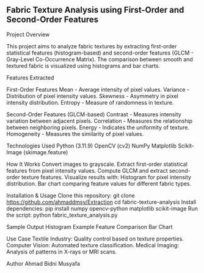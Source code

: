 ## Fabric Texture Analysis using First-Order and Second-Order Features

Project Overview

This project aims to analyze fabric textures by extracting first-order statistical features (histogram-based) and second-order features (GLCM - Gray-Level Co-Occurrence Matrix). The comparison between smooth and textured fabric is visualized using histograms and bar charts.

Features Extracted

First-Order Features
Mean - Average intensity of pixel values.
Variance - Distribution of pixel intensity values.
Skewness - Asymmetry in pixel intensity distribution.
Entropy - Measure of randomness in texture.

Second-Order Features (GLCM-based)
Contrast - Measures intensity variation between adjacent pixels.
Correlation - Measures the relationship between neighboring pixels.
Energy - Indicates the uniformity of texture.
Homogeneity - Measures the similarity of pixel values.

Technologies Used
Python (3.11.9)
OpenCV (cv2)
NumPy
Matplotlib
Scikit-Image (skimage.feature)

How It Works
Convert images to grayscale.
Extract first-order statistical features from pixel intensity values.
Compute GLCM and extract second-order texture features.
Visualize results with:
Histogram for pixel intensity distribution.
Bar chart comparing feature values for different fabric types.

Installation & Usage
Clone this repository:
git clone https://github.com/ahmaddmsy/Extraction
cd fabric-texture-analysis
Install dependencies:
pip install numpy opencv-python matplotlib scikit-image
Run the script:
python fabric_texture_analysis.py

Sample Output
Histogram Example
Feature Comparison Bar Chart

Use Case
Textile Industry: Quality control based on texture properties.
Computer Vision: Automated texture classification.
Medical Imaging: Analysis of patterns in X-rays or MRI scans.

Author
Ahmad Bidni Musyafa
